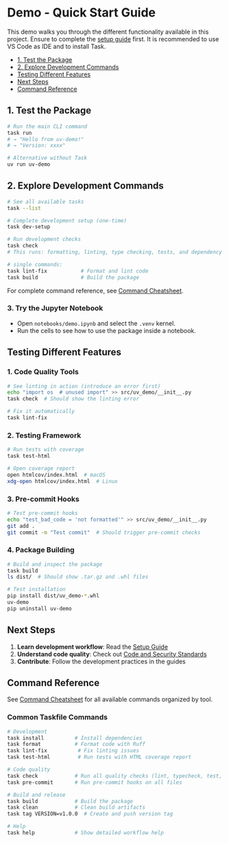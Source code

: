 # Demo - Quick Start Guide

This demo walks you through the different functionality available in this project. Ensure to complete the [setup guide](setup-guide.md) first. It is recommended to use VS Code as IDE and to install Task.

- [1. Test the Package](#1-test-the-package)
- [2. Explore Development Commands](#2-explore-development-commands)
- [Testing Different Features](#testing-different-features)
- [Next Steps](#next-steps)
- [Command Reference](#command-reference)

## 1. Test the Package

```bash
# Run the main CLI command
task run
# → "Hello from uv-demo!"
# → "Version: xxxx"

# Alternative without Task
uv run uv-demo
```

## 2. Explore Development Commands

```bash
# See all available tasks
task --list

# Complete development setup (one-time)
task dev-setup

# Run development checks
task check
# This runs: formatting, linting, type checking, tests, and dependency analysis

# single commands:
task lint-fix           # Format and lint code
task build              # Build the package
```

For complete command reference, see [Command Cheatsheet](./command-cheatsheet.md).

### 3. Try the Jupyter Notebook

- Open `notebooks/demo.ipynb` and select the `.venv` kernel.
- Run the cells to see how to use the package inside a notebook.

## Testing Different Features

### 1. Code Quality Tools

```bash
# See linting in action (introduce an error first)
echo "import os  # unused import" >> src/uv_demo/__init__.py
task check  # Should show the linting error

# Fix it automatically
task lint-fix
```

### 2. Testing Framework

```bash
# Run tests with coverage
task test-html

# Open coverage report
open htmlcov/index.html  # macOS
xdg-open htmlcov/index.html  # Linux
```

### 3. Pre-commit Hooks

```bash
# Test pre-commit hooks
echo "test_bad_code = 'not formatted'" >> src/uv_demo/__init__.py
git add .
git commit -m "Test commit"  # Should trigger pre-commit checks
```

### 4. Package Building

```bash
# Build and inspect the package
task build
ls dist/  # Should show .tar.gz and .whl files

# Test installation
pip install dist/uv_demo-*.whl
uv-demo
pip uninstall uv-demo
```

## Next Steps

1. **Learn development workflow**: Read the [Setup Guide](./setup-guide.md)
2. **Understand code quality**: Check out [Code and Security Standards](./code-and-security-standards.md)
3. **Contribute**: Follow the development practices in the guides

## Command Reference

See [Command Cheatsheet](./command-cheatsheet.md) for all available commands organized by tool.

### Common Taskfile Commands

```bash
# Development
task install          # Install dependencies
task format           # Format code with Ruff
task lint-fix          # Fix linting issues
task test-html         # Run tests with HTML coverage report

# Code quality
task check            # Run all quality checks (lint, typecheck, test, deps)
task pre-commit       # Run pre-commit hooks on all files

# Build and release
task build            # Build the package
task clean            # Clean build artifacts
task tag VERSION=v1.0.0  # Create and push version tag

# Help
task help             # Show detailed workflow help
```
